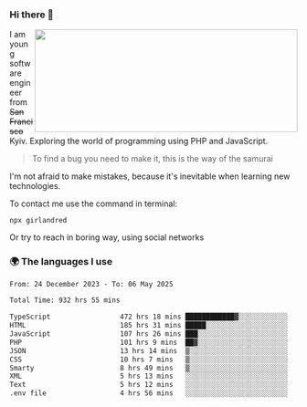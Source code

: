 ### Hi there 👋  

<img align='right' src="https://github-readme-stats.vercel.app/api?username=girlandred&count_private=true&show_icons=true&include_all_commits=true&hide_rank=true&hide_title=true&theme=buefy&card_width=300" width=460 height=180>


I am young software engineer from ~~San Francisco~~ Kyiv. Exploring the world of programming using PHP and JavaScript.


> To find a bug you need to make it, this is the way of the samurai



I'm not afraid to make mistakes, because it's inevitable when learning new technologies.

To contact me use the command in terminal:

```
npx girlandred
```

Or try to reach in boring way, using social networks


### 🌍 The languages I use

<!--START_SECTION:waka-->

```txt
From: 24 December 2023 - To: 06 May 2025

Total Time: 932 hrs 55 mins

TypeScript                 472 hrs 18 mins ████████████▓░░░░░░░░░░░░   50.62 %
HTML                       185 hrs 31 mins █████░░░░░░░░░░░░░░░░░░░░   19.88 %
JavaScript                 107 hrs 26 mins ███░░░░░░░░░░░░░░░░░░░░░░   11.51 %
PHP                        101 hrs 9 mins  ██▓░░░░░░░░░░░░░░░░░░░░░░   10.84 %
JSON                       13 hrs 14 mins  ▒░░░░░░░░░░░░░░░░░░░░░░░░   01.42 %
CSS                        10 hrs 7 mins   ▒░░░░░░░░░░░░░░░░░░░░░░░░   01.09 %
Smarty                     8 hrs 49 mins   ▒░░░░░░░░░░░░░░░░░░░░░░░░   00.95 %
XML                        5 hrs 13 mins   ░░░░░░░░░░░░░░░░░░░░░░░░░   00.56 %
Text                       5 hrs 12 mins   ░░░░░░░░░░░░░░░░░░░░░░░░░   00.56 %
.env file                  4 hrs 56 mins   ░░░░░░░░░░░░░░░░░░░░░░░░░   00.53 %
```

<!--END_SECTION:waka-->
